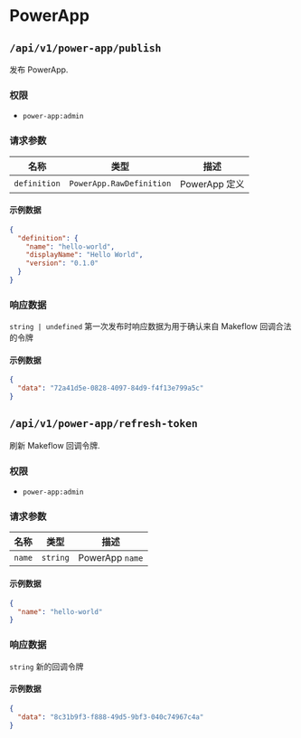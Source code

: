 # PowerApp

## `/api/v1/power-app/publish`

发布 PowerApp.

### 权限

- `power-app:admin`

### 请求参数

| 名称         | 类型                     | 描述          |
| ------------ | ------------------------ | ------------- |
| `definition` | `PowerApp.RawDefinition` | PowerApp 定义 |

#### 示例数据

```json
{
  "definition": {
    "name": "hello-world",
    "displayName": "Hello World",
    "version": "0.1.0"
  }
}
```

### 响应数据

`string | undefined` 第一次发布时响应数据为用于确认来自 Makeflow 回调合法的令牌

#### 示例数据

```json
{
  "data": "72a41d5e-0828-4097-84d9-f4f13e799a5c"
}
```

## `/api/v1/power-app/refresh-token`

刷新 Makeflow 回调令牌.

### 权限

- `power-app:admin`

### 请求参数

| 名称   | 类型     | 描述            |
| ------ | -------- | --------------- |
| `name` | `string` | PowerApp `name` |

#### 示例数据

```json
{
  "name": "hello-world"
}
```

### 响应数据

`string` 新的回调令牌

#### 示例数据

```json
{
  "data": "8c31b9f3-f888-49d5-9bf3-040c74967c4a"
}
```
